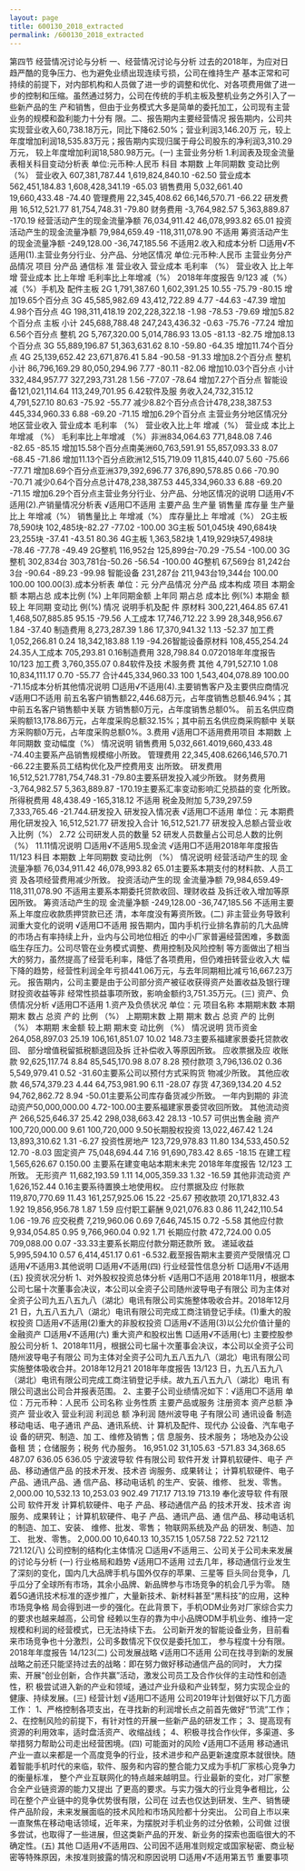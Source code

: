 ```yaml
---
layout: page
title: 600130_2018_extracted
permalink: /600130_2018_extracted
---
```


第四节
经营情况讨论与分析
一、经营情况讨论与分析
过去的2018年，为应对日趋严酷的竞争压力、也为避免业绩出现连续亏损，公司在维持生产
基本正常和可持续的前提下，对内部机构和人员做了进一步的调整和优化、对各项费用做了进一
步的控制和压缩。虽然通过努力，公司在传统的手机主板及整机业务之外引入了一些新产品的生
产和销售，但由于业务模式大多是简单的委托加工，公司现有主营业务的规模和盈利能力十分有
限。二、报告期内主要经营情况
报告期内，公司共实现营业收入60,738.18万元，同比下降62.50%；营业利润3,146.20万
元，较上年度增加利润18,535.83万元；报告期内实现归属于母公司股东的净利润3,310.29万元，
较上年度增加利润18,580.98万元。(一)
主营业务分析
1.利润表及现金流量表相关科目变动分析表
单位:元币种:人民币
科目
本期数
上年同期数
变动比例（%）
营业收入
607,381,787.44
1,619,824,840.10
-62.50
营业成本
562,451,184.83
1,608,428,341.19
-65.03
销售费用
5,032,661.40
19,660,433.48
-74.40
管理费用
22,345,408.62
66,146,570.71
-66.22
研发费用
16,512,521.77
81,754,748.31
-79.80
财务费用
-3,764,982.57
5,363,889.87
-170.19
经营活动产生的现金流量净额
76,034,911.42
46,078,993.82
65.01
投资活动产生的现金流量净额
79,984,659.49
-118,311,078.90
不适用
筹资活动产生的现金流量净额
-249,128.00
-36,747,185.56
不适用2.收入和成本分析
□适用√不适用(1).主营业务分行业、分产品、分地区情况
单位:元币种:人民币
主营业务分产品情况
项目
分产品
通信标
准
营业收入
营业成本
毛利率
（%）
营业收入
比上年增
营业成本
比上年增
毛利率比上年增减（%）
2018年年度报告
9/123
减（%）
减（%）手机及
配件主板
2G
1,791,387.60
1,602,391.25
10.55
-75.79
-80.15
增加19.65个百分点
3G
45,585,982.69
43,412,722.89
4.77
-44.63
-47.39
增加4.98个百分点
4G
198,311,418.19
202,228,322.18
-1.98
-78.53
-79.69
增加5.82个百分点
主板
小计
245,688,788.48
247,243,436.32
-0.63
-75.76
-77.24
增加6.56个百分点
整机
2G
5,767,320.00
5,014,786.93
13.05
-81.13
-82.75
增加8.13个百分点
3G
55,889,196.87
51,363,631.62
8.10
-59.80
-64.35
增加11.74个百分点
4G
25,139,652.42
23,671,876.41
5.84
-90.58
-91.33
增加8.2个百分点
整机
小计
86,796,169.29
80,050,294.96
7.77
-80.11
-82.06
增加10.03个百分点
小计
332,484,957.77
327,293,731.28
1.56
-77.07
-78.64
增加7.27个百分点
智能设备121,021,114.64
113,249,701.95
6.42软件及服
务收入24,732,315.12
4,791,527.10
80.63
-75.92
-55.77
减少8.82个百分点合计478,238,387.53
445,334,960.33
6.88
-69.20
-71.15
增加6.29个百分点
主营业务分地区情况分地区营业收入
营业成本
毛利率
（%）
营业收入比上年
增减（%）
营业成
本比上
年增减
（%）
毛利率比上年增减
（%）非洲834,064.63
771,848.08
7.46
-82.65
-85.15
增加15.58个百分点南美洲60,763,591.91
55,857,093.33
8.07
-68.45
-71.86
增加11.13个百分点欧洲12,515,719.09
11,815,440.07
5.60
-75.66
-77.71
增加8.69个百分点亚洲379,392,696.77
376,890,578.85
0.66
-70.90
-70.71
减少0.64个百分点总计478,238,387.53
445,334,960.33
6.88
-69.20
-71.15
增加6.29个百分点主营业务分行业、分产品、分地区情况的说明
□适用√不适用(2).产销量情况分析表
√适用□不适用
主要产品
生产量
销售量
库存量
生产量比上
年增减（%）
销售量比上
年增减（%）
库存量比上
年增减（%）
2G主板
78,590块
102,485块-82.27
-77.02
-100.00
3G主板
501,045块
490,684块23,255块
-37.41
-43.51
80.36
4G主板
1,363,582块
1,419,929块57,498块
-78.46
-77.78
-49.49
2G整机
116,952台
125,899台-70.29
-75.54
-100.00
3G整机
302,834台
303,781台-50.26
-56.54
-100.00
4G整机
67,569台
81,242台
3台
-90.64
-89.23
-99.98
智能设备
231,287台
211,943台19,344台
100.00
100.00
100.00(3).成本分析表
单位：元
分产品情况
分产品
成本构成
项目
本期金额
本期占总
成本比例
(%)
上年同期金额
上年同
期占总
成本比
例(%)
本期金
额较上
年同期
变动比
例(%)
情况
说明手机及配
件
原材料
300,221,464.85
67.41
1,468,507,885.85
95.15
-79.56
人工成本
17,746,712.22
3.99
28,348,956.67
1.84
-37.40
制造费用
8,273,287.39
1.86
17,370,941.32
1.13
-52.37
加工费
1,052,266.81
0.24
18,342,183.88
1.19
-94.26智能设备原材料
108,455,254.24
24.35人工成本
705,293.81
0.16制造费用
328,798.84
0.072018年年度报告
10/123
加工费
3,760,355.07
0.84软件及技
术服务费
其他
4,791,527.10
1.08
10,834,111.17
0.70
-55.77
合计445,334,960.33
100
1,543,404,078.89
100.00
-71.15成本分析其他情况说明
□适用√不适用(4).主要销售客户及主要供应商情况
√适用□不适用
前五名客户销售额22,446.68万元，占年度销售总额46.94%；其中前五名客户销售额中关联
方销售额0万元，占年度销售总额0%。
前五名供应商采购额13,178.86万元，占年度采购总额32.15%；其中前五名供应商采购额中
关联方采购额0万元，占年度采购总额0%。3.费用
√适用□不适用费用项目
本期数
上年同期数
变动幅度（%）
情况说明
销售费用
5,032,661.4019,660,433.48
-74.40主要系产品销售规模缩小所致。
管理费用
22,345,408.6266,146,570.71
-66.22主要系员工结构优化及严控费用支
出所致。
研发费用
16,512,521.7781,754,748.31
-79.80主要系研发投入减少所致。
财务费用
-3,764,982.57
5,363,889.87
-170.19主要系汇率变动影响汇兑损益的变
化所致。
所得税费用
48,438.49
-165,318.12
不适用
税金及附加
5,739,297.59
7,333,765.46
-21.744.研发投入
研发投入情况表
√适用□不适用
单位：元
本期费用化研发投入
16,512,521.77
研发投入合计
16,512,521.77
研发投入总额占营业收入比例（%）
2.72
公司研发人员的数量
52
研发人员数量占公司总人数的比例（%）
11.11情况说明
□适用√不适用5.现金流
√适用□不适用2018年年度报告
11/123
科目
本期数
上年同期数
变动比例
（%）
情况说明
经营活动产生的现
金流量净额
76,034,911.42
46,078,993.82
65.01主要系本期支付的材料款、人员工资
及各项经营费用减少所致。
投资活动产生的现
金流量净额
79,984,659.49-118,311,078.90
不适用主要系本期委托贷款收回、理财收益
及拆迁收入增加等原因所致。
筹资活动产生的现
金流量净额
-249,128.00
-36,747,185.56
不适用主要系上年度应收款质押贷款已还
清，本年度没有筹资所致。(二)
非主营业务导致利润重大变化的说明
√适用□不适用
报告期内，国内手机行业排名靠前的几大品牌的市场占有率持续上升，业内与公司地位相近
的中小厂家普遍经营困难，多数面临生存压力。公司尽管在业务模式调整、费用控制及风险控制
等方面做出了相当大的努力，虽然提高了经营毛利率，降低了各项费用，但仍难扭转营业收入大
幅下降的趋势，经营性利润全年亏损441.06万元，与去年同期相比减亏16,667.23万元。
报告期内，公司主要是由于公司部分资产被征收获得资产处置收益及银行理财投资收益等非
经常性损益事项所致，影响金额约3,751.35万元。(三)
资产、负债情况分析
√适用□不适用
1.资产及负债状况
单位：元
项目名称
本期期末数
本期
期末
数占
总资
产的
比例
（%）
上期期末数
上期
期末
数占
总资
产的
比例
（%）
本期期
末金额
较上期
期末变
动比例
（%）
情况说明
货币资金
264,058,897.03
25.19
106,161,851.07
10.02
148.73主要系福建家景委托贷款收回、
部分增值税留抵税额退回及拆
迁补偿收入等原因所致。
应收票据及应
收账款
92,625,117.74
8.84
85,545,170.98
8.07
8.28
预付款项
3,796,136.02
0.36
5,549,979.41
0.52
-31.60主要系公司以预付方式采购货
物减少所致。
其他应收款
46,574,379.23
4.44
64,753,981.90
6.11
-28.07
存货
47,369,134.20
4.52
94,762,862.72
8.94
-50.01主要系公司库存备货减少所致。
一年内到期的
非流动资产50,000,000.00
4.72-100.00主要系福建家景委贷收回所致。
其他流动资产
266,525,646.37
25.42
298,038,663.42
28.13
-10.57
可供出售金融
资产
100,720,000.00
9.61
100,720,000
9.50长期股权投资
13,022,467.42
1.24
13,893,310.62
1.31
-6.27
投资性房地产
123,729,978.83
11.80
134,533,450.52
12.70
-8.03
固定资产
75,048,694.44
7.16
91,690,783.42
8.65
-18.15
在建工程
1,565,626.67
0.150.00
主要系在建变电站本期末未完
2018年年度报告
12/123
工所致。
无形资产
11,682,193.59
1.11
14,005,359.33
1.32
-16.59
其他非流动资
产
1,626,152.44
0.16主要系待置换土地使用权。
应付票据及应
付账款
119,870,770.69
11.43
161,257,925.06
15.22
-25.67
预收款项
20,171,832.43
1.92
19,856,956.78
1.87
1.59
应付职工薪酬
9,021,076.83
0.86
11,242,110.54
1.06
-19.76
应交税费
7,219,960.06
0.69
7,646,745.15
0.72
-5.58
其他应付款
9,934,054.85
0.95
9,766,960.04
0.92
1.71
长期应付款
472,724.00
0.05
709,088.00
0.07
-33.33主要系长期应付款分期还款所
致。
递延收益
5,995,594.10
0.57
6,414,451.17
0.61
-6.532.截至报告期末主要资产受限情况
□适用√不适用3.其他说明
□适用√不适用(四)
行业经营性信息分析
□适用√不适用(五)
投资状况分析
1、对外股权投资总体分析
√适用□不适用
2018年11月，根据本公司七届十次董事会决议，本公司以全资子公司随州波导电子有限公
司为主体对全资子公司九五八五九八（湖北）电讯有限公司实施整体吸收合并。2018年12月21
日，九五八五九八（湖北）电讯有限公司完成工商注销登记手续。(1)重大的股权投资
□适用√不适用(2)重大的非股权投资
□适用√不适用(3)以公允价值计量的金融资产
□适用√不适用(六)
重大资产和股权出售
□适用√不适用(七)
主要控股参股公司分析
1、2018年11月，根据公司七届十次董事会决议，本公司以全资子公司随州波导电子有限公
司为主体对全资子公司九五八五九八（湖北）电讯有限公司实施整体吸收合并。2018年12月21
2018年年度报告
13/123
日，九五八五九八（湖北）电讯有限公司完成工商注销登记手续。故九五八五九八（湖北）电讯
有限公司退出公司合并报表范围。
2、主要子公司业绩情况如下：√适用□不适用
单位：万元币种：人民币
公司名称
业务性质
主要产品或服务
注册资本
资产总额
净资产
营业收入
营业利润
利润总
额
净利润
随州波导电
子有限公司
通讯设备
制造
移动电话、电子通讯
产品、通讯系统、计
算机及配件、现代办
公设备、汽车电子设
备的研究、制造、加
工、维修及销售；信
息服务、技术服务；
场地及办公设备租
赁；仓储服务；税务
代办服务。
16,951.02
31,105.63
-571.83
34,368.65
487.07
636.05
636.05
宁波波导软
件有限公司
软件开发
计算机软硬件、电子
产品、移动通信产品
的技术开发、技术咨
询服务、成果转让；
计算机软硬件、电子
产品、通讯产品、通
信产品、移动电话机
的生产、安装、维修、
批发、零售。
2,000.00
10,532.13
10,253.03
902.49
717.17
713.19
713.19
奉化波导软
件有限公司
软件开发
计算机软硬件、电子
产品、移动通信产品
的技术开发、技术咨
询服务、成果转让；
计算机软硬件、电子
产品、通讯产品、通
信产品、移动电话机
的制造、加工、安装、
维修、批发、零售；
物联网系统及产品
的研发、制造、加工、
批发、零售。
2,000.00
10,640.13
10,357.15
1,057.58
722.52
721.12
721.12(八)
公司控制的结构化主体情况
□适用√不适用三、公司关于公司未来发展的讨论与分析
(一)
行业格局和趋势
√适用□不适用
过去几年，移动通信行业发生了深刻的变化，国内几大品牌手机与国外仅存的苹果、三星等
巨头同台竞争，几乎瓜分了全球所有市场，其余小品牌、新品牌参与市场竞争的机会几乎为零。
随着5G通讯技术标准的逐步推广，大量新技术、新材料甚至“黑科技”的应用，这种市场竞争格
局会得到进一步的强化。在此背景下，手机ODM业务对厂家综合实力的要求也越来越高，公司曾
经赖以生存的靠为中小品牌ODM手机业务、维持一定规模和利润的经营模式，已无法持续下去。
公司新开发的智能设备业务，目前看来市场竞争也十分激烈，公司多数情况下仅仅是委托加工，
参与程度十分有限。
2018年年度报告
14/123(二)
公司发展战略
√适用□不适用
公司在找寻到新的发展战略之前还只能坚持过去的战略：即在努力做好移动通信产品的同时，
大力探索、开展“创业创新，合作共赢”活动，激发公司员工及合作伙伴的主动性和创造性，积
极尝试进入新的产业和领域，通过产业升级和产业转型，努力实现企业的健康、持续发展。(三)
经营计划
√适用□不适用
公司2019年计划做好以下几方面工作：
1、严格控制各项支出，在寻找新的利润增长点之前首先做好“节流”工作；
2、在控制风险的前提下，有针对性的开展一些新产品的研发工作；
3、提高现有资源的利用效率，适时盘活资产、收缩战线；
4、积极寻找合作伙伴，多渠道、多举措努力帮助公司走出经营困境。(四)
可能面对的风险
√适用□不适用
移动通讯产业一直以来都是一个高度竞争的行业，技术进步和产品更新速度原本就很快。随
着智能手机时代的来临，软件、服务和内容的整合能力又成为手机厂家核心竞争力的衡量标准，
整个产业互联网化的特点越来越明显。行业最新的变化，对厂家整合全产业链资源的能力又提出
了更高的要求。与实力强大的行业竞争者相比，公司在整个产业链中的竞争优势很有限，公司在
过去也仅达到研发、生产、销售硬件产品阶段，未来发展面临的技术风险和市场风险都十分突出。
公司自上市以来一直聚焦在移动电话领域，近年来，为摆脱对手机业务的过分依赖，公司做
过很多尝试，也取得了一些进展，但这类新产品的开发、新业务的探索也面临很大的不确定性。(五)
其他
□适用√不适用四、公司因不适用准则规定或国家秘密、商业秘密等特殊原因，未按准则披露的情况和原因说明
□适用√不适用第五节
重要事项